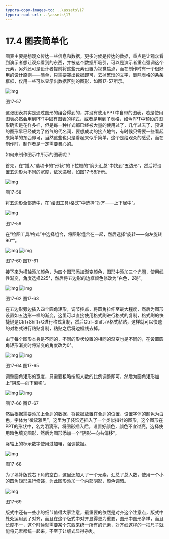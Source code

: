 ```yaml
---
typora-copy-images-to: ..\assets\17
typora-root-url: ..\assets\17
---
```


# 17.4  图表简单化

图表主要是想观众传达一些信息和数据，更多时候是传达的数据，重点是让观众看到演示者想让观众看到的东西，并被这个数据所吸引，可以是演示者重点强调这个元素，另外还可是设计者提前将这些元素设置为视觉焦点，而在制作时有一个很好用的设计原则——简单，只需要突出数据即可，去掉繁琐的文字，删除表格的条条框框，仅用一些可以显示出数据区别的图形，如图17-57所示。

![img](../../.gitbook/assets/image058%20%285%29.jpg)

图17-57

这张图表其实是通过图形的组合得到的，并没有使用PPT中自带的图表，若是使用图表必然会用到PPT中固有图表的样式，或者是用到了表格，如今PPT中预设的图形确实是花样多样，但是每一种样式都已经被大量的使用过了，几年过去了，预设的图形早已经成为了俗气的代名词，要想成功的接点地气，有时候只需要一些看起来简单的东西即可，当然这些也只是看起来似乎简单，这个是给观众的感受，而在制作时，制作者是一定需要费心的。

如何来制作图示中所示的图表呢？

首先，在“插入”选项卡的“形状”的下拉框的“箭头汇总”中找到“五边形”，然后将设置五边形为不同的宽度，依次递增，如图17-58所示。

![img](../../.gitbook/assets/image059%20%282%29.jpg)

图17-58

将五边形全部选中，在“绘图工具/格式”中选择“对齐——上下居中”。

![img](../../.gitbook/assets/image060%20%284%29.jpg)

图17-59

在“绘图工具/格式”中选择组合，将图形组合在一起，然后选择“旋转——向左旋转90°”。

![img](../../.gitbook/assets/image061%20%282%29.png) ![img](../../.gitbook/assets/image062%20%284%29.jpg)

图17-60 图17-61

接下来为横轴添加颜色，为四个图形添加渐变颜色，图形中添加三个光圈，使用线性渐变，角度选择225°，然后将五边形的边框颜色修改为“白色，2磅”。

![img](../../.gitbook/assets/image063%20%285%29.jpg) ![img](../../.gitbook/assets/image064.jpg)

图17-62 图17-63

在五边形旁边插入四个圆角矩形，调节控点，将圆角拉伸至最大程度，然后为图形设置如五边形一样的渐变，这里可以直接使用格式刷进行格式的复制，格式刷的快捷键是Ctrl+Shift+C进行格式复制，然后Ctrl+Shift+V格式粘贴，这样就可以快速的对格式进行粘贴复制，粘贴之后将边框线去掉。

由于每个图形本身是不同的，不同的形状设置的相同的渐变也是不同的，在设置圆角矩形渐变时将渐变的角度改为0°。

![img](../../.gitbook/assets/image065%20%282%29.jpg) ![img](../../.gitbook/assets/image066%20%283%29.jpg)

图17-64 图17-65

调整圆角矩形的宽度，只需要粗略按照人数的比例调整即可，然后为圆角矩形加上“阴影—向下偏移”。

![img](../../.gitbook/assets/image067.png) ![img](../../.gitbook/assets/image068%20%283%29.jpg)

图17-66 图17-67

然后根据需要添加上合适的数据，将数据放置在合适的位置，设置字体的颜色为白色，字体为“微软雅黑”，这里为了装饰还插入了一个类似指针的图形，这个图形在PPT的形状中，名为泪滴形，将图形插入后，设置好颜色，颜色不宜过亮，选择使用暗色填充图形，然后为图形添加一个“阴影—向右偏移”。

竖轴上的标示数字使用过加粗，强调数据。

![img](../../.gitbook/assets/image069%20%282%29.jpg)

图17-68

为了填补版式右下角的空白，这里还加入了一个元素，汇总了总人数，使用一个小的圆角矩形进行修饰，为此图形添加一个内部阴影，颜色调暗。

![img](../../.gitbook/assets/image070%20%282%29.jpg)

图17-69

版式中还有一些小的细节值得大家注意，最重要的依然是对齐这个注意点，版式中处处运用到了对齐，而且在这个版式中对齐显得更为重要，图形中图形多样，而且长度不一，这个时候就需要某个东西来统一所有的元素，对齐线这样的一把尺子就能将元素都统一起来，不至于让版式显得杂乱。

